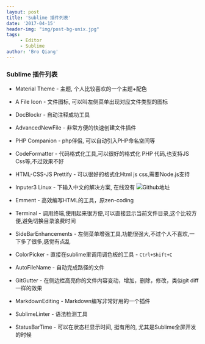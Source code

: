 ```yaml
---
layout: post
title: 'Sublime 插件列表'
date: '2017-04-15'
header-img: "img/post-bg-unix.jpg"
tags:
     - Editor
     - Sublime
author: 'Bro Qiang'
---
```


### Sublime 插件列表

- Material Theme - 主题, 个人比较喜欢的一个主题+配色

- A File Icon - 文件图标, 可以叫左侧菜单出现对应文件类型的图标

- DocBlockr - 自动注释成功工具

- AdvancedNewFile - 非常方便的快速创建文件插件

- PHP Companion - php伴侣, 可以自动引入PHP命名空间等

- CodeFormatter - 代码格式化工具,可以很好的格式化 PHP 代码,也支持JS Css等,不过效果不好

- HTML-CSS-JS Prettify - 可以很好的格式化Html js css,需要Node.js支持

- Inputer3 Linux - 下输入中文的解决方案, 在线没有 ![Github地址](https://github.com/lanky228/Inputer3)

- Emment - 高效编写HTML的工具，原zen-coding

- Terminal - 调用终端,使用起来很方便,可以直接显示当前文件目录,这个比较方便,避免切换目录浪费时间

- SideBarEnhancements - 左侧菜单增强工具,功能很强大,不过个人不喜欢,一下多了很多,感觉有点乱

- ColorPicker - 直接在sublime里调用调色板的工具 - `Ctrl+Shift+C`

- AutoFileName - 自动完成路径的文件

- GitGutter - 在侧边栏高亮你的文件内容变动，增加，删除，修改，类似git diff一样的效果

- MarkdownEditing - Markdown编写非常好用的一个插件

- SublimeLinter - 语法检测工具

- StatusBarTime - 可以在状态栏显示时间, 挺有用的, 尤其是Sublime全屏开发的时候


